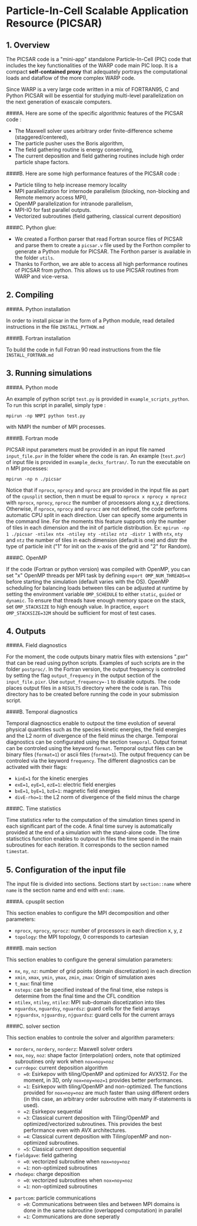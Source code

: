 **Particle-In-Cell Scalable Application Resource (PICSAR)**
============================================================

**1. Overview**
------------

The PICSAR code is a "mini-app" standalone Particle-In-Cell (PIC) code that includes
the key functionalities of the WARP code main PIC loop. It is a 
compact **self-contained proxy** that adequately portrays the computational loads
and dataflow of the more complex WARP code. 

Since WARP is a very large code written in a mix of FORTRAN95, C and Python 
PICSAR will be essential for studying multi-level parallelization on the next
generation of exascale computers. 

####A.  Here are some of the specific algorithmic features of the PICSAR code :  

* The Maxwell solver uses arbitrary order finite-difference scheme (staggered/centered), 
* The particle pusher uses the Boris algorithm,
* The field gathering routine is energy conserving, 
* The current deposition and field gathering routines include high order particle shape factors.

####B.  Here are some high performance features of the PICSAR code :

* Particle tiling to help increase memory locality
* MPI parallelization for internode parallelism (blocking, non-blocking and Remote memory access MPI), 
* OpenMP parallelization for intranode parallelism,
* MPI-IO for fast parallel outputs.
* Vectorized subroutines (field gathering, classical current deposition)

####C.  Python glue: 

* We created a Forthon parser that read Fortran source files of PICSAR and parse them to create a `picsar.v` file used by the Forthon compiler to generate a Python module for PICSAR. The Forthon parser is available in the folder `utils`. 
* Thanks to Forthon, we are able to access all high performance routines of PICSAR from python. This allows us to use PICSAR routines from WARP and vice-versa. 


**2. Compiling**
-------------

####A.  Python installation 

In order to install picsar in the form of a Python module, read detailed instructions in the file `INSTALL_PYTHON.md`

####B.  Fortran installation 

To build the code in full Fotran 90 read instructions from the file  `INSTALL_FORTRAN.md` 

**3. Running simulations**
-----------------------

####A.  Python mode

An example of python script `test.py` is provided in `example_scripts_python`. To run this script in parallel, simply type :
```
mpirun -np NMPI python test.py 
```
with NMPI the number of MPI processes. 

####B.  Fortran mode

PICSAR input parameters must be provided in an input file named `input_file.pxr` in the folder where the code is ran. An example (`test.pxr`) of input file is provided in `example_decks_fortran/`. To run the executable on n MPI processes:
```
mpirun -np n ./picsar
```
Notice that if `nprocx`, `nprocy` and `nprocz` are provided in the input file as part of the `cpusplit` section, then n must be equal to `nprocx x nprocy x nprocz` with `nprocx`, `nprocy`, `nprocz` the number of processors along x,y,z directions. Otherwise, if `nprocx`, `nprocy` and `nprocz` are not defined, the code performs automatic CPU split in each direction. User can specify some arguments in the command line. For the moments this feature supports only the number of tiles in each dimension and the init of particle distribution. Ex: `mpirun -np 1 ./picsar -ntilex ntx -ntiley nty -ntilez ntz -distr 1` with `ntx`, `nty` and `ntz` the number of tiles in each dimension (default is one) and distr the type of particle init ("1" for init on the x-axis of the grid and "2" for Random).

####C.  OpenMP

If the code (Fortran or python version) was compiled with OpenMP, you can set "x" OpenMP threads per MPI task by defining `export OMP_NUM_THREADS=x` before starting the simulation (default varies with the OS). OpenMP scheduling for balancing loads between tiles can be adjusted at runtime by setting the environment variable `OMP_SCHEDULE` to either `static`, `guided` or `dynamic`. To ensure that threads have enough memory space on the stack, set `OMP_STACKSIZE` to high enough value. In practice, `export OMP_STACKSIZE=32M` should be sufficient for most of test cases.   

**4. Outputs**
-----------------------

####A.  Field diagnostics

For the moment, the code outputs binary matrix files with extensions ".pxr" that can be read using python scripts. Examples of such scripts are in the folder `postproc/`. In the Fortran version, the output frequency is controlled by setting the flag `output_frequency` in the output section of the `input_file.pixr`. Use `output_frequency=-1` to disable outputs. The code places output files in a `RESULTS` directory where the code is ran. This directory has to be created before running the code in your submission script. 

####B.  Temporal diagnostics

Temporal diagnosctics enable to outpout the time evolution of several physical quantities such as the species kinetic energies, the field energies and the L2 norm of divergence of the field minus the charge. Temporal diagnostics can be configurated using the section `temporal`. Output format can be controled using the keyword `format`.
Temporal output files can be binary files (`format=1`) or ascii files (`format=1`).
The output frequency can be controled via the keyword `frequency`.
The different diagnostics can be activated with their flags:

* `kinE=1` for the kinetic energies
* `exE=1`, `eyE=1`, `ezE=1`: electric field energies
* `bxE=1`, `byE=1`, `bzE=1`: magnetic field energies
* `divE-rho=1`: the L2 norm of divergence of the field minus the charge

####C.  Time statistics

Time statistics refer to the computation of the simulation times spend in each significant part of the code. A final time survey is automatically provided at the end of a simulation with the stand-alone code.
The time statisctics function enables to outpout in files the time spend in the main subroutines for each iteration.
It corresponds to the section named `timestat`.

**5. Configuration of the input file**
-----------------------

The input file is divided into sections. Sections start by `section::name` where `name` is the section name and end with `end::name`.

####A. cpusplit section

This section enables to configure the MPI decomposition and other parameters:

* `nprocx`, `nprocy`, `nprocz`: number of processors in each direction x, y, z
* `topology`: the MPI topology, 0 corresponds to cartesian

####B. main section

This section enables to configure the general simulation parameters:

* `nx`, `ny`, `nz`: number of grid points (domain discretization) in each direction
* `xmin`, `xmax`, `ymin`, `ymax`, `zmin`, `zmax`: Origin of simulation axes
* `t_max`: final time
* `nsteps`: can be specified instead of the final time, else nsteps is determine from the final time and the CFL condition
* `ntilex`, `ntiley`, `ntilez`: MPI sub-domain discetization into tiles
* `nguardsx`, `nguardsy`, `nguardsz`: guard cells for the field arrays
* `njguardsx`, `njguardsy`, `njguardsz`: guard cells for the current arrays

####C. solver section

This section enables to controle the solver and algorithm parameters:

* `norderx`, `nordery`, `norderz`: Maxwell solver orders
* `nox`, `noy`, `noz`: shape factor (interpolation) orders, note that optimized subroutines only work when `nox=noy=noz`
* `currdepo`: current deposition algorithm
   * `=0`: Esirkepov with tiling/OpenMP and optimized for AVX512. For the moment, in 3D, only `nox=noy=noz=1` provides better performances.
   * `=1`: Esirkepov with tiling/OpenMP and non-optimized. The functions provided for `nox=noy=noz` are much faster than using different orders (in this case, an arbitrary order subroutine with many if-statements is used).
   * `=2`: Esirkepov sequential
   * `=3`: Classical current deposition with Tiling/OpenMP and optimized/vectorized subroutines. This provides the best performance even with AVX architectures.
   * `=4`: Classical current deposition with Tiling/openMP and non-optimized subroutines.
   * `=5`: Classical current deposition sequential
* `fieldgave`: field gathering
   * `=0`: vectorized subroutine when `nox=noy=noz`
   * `=1`: non-optimized subroutines
* `rhodepo`: charge deposition
   * `=0`: vectorized subroutines when `nox=noy=noz`
   * `=1`: non-optimized subroutines
   
- `partcom`: particle communications
  - `=0`: Communications betrween tiles and between MPI domains is done in the same subroutine (overlapped computation) in parallel
  - `=1`: Communications are done seperatly
